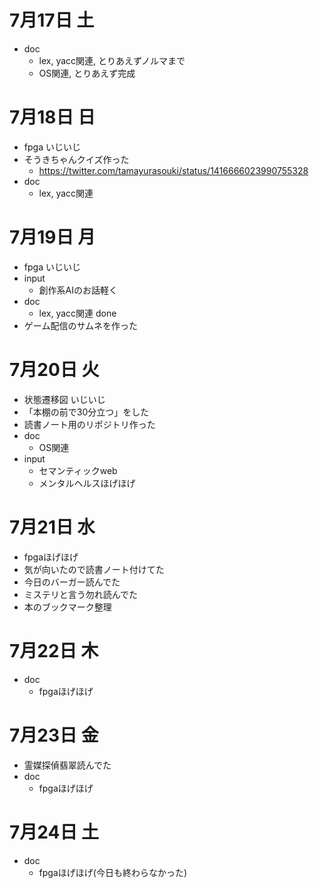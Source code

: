 # 7月17日 土
- doc
  - lex, yacc関連, とりあえずノルマまで
  - OS関連, とりあえず完成

# 7月18日 日
- fpga いじいじ
- そうきちゃんクイズ作った
  - https://twitter.com/tamayurasouki/status/1416666023990755328
- doc
  - lex, yacc関連

# 7月19日 月
- fpga いじいじ
- input
  - 創作系AIのお話軽く
- doc
  - lex, yacc関連 done
- ゲーム配信のサムネを作った

# 7月20日 火
- 状態遷移図 いじいじ
- 「本棚の前で30分立つ」をした
- 読書ノート用のリポジトリ作った
- doc
  - OS関連
- input
  - セマンティックweb
  - メンタルヘルスほげほげ

# 7月21日 水
- fpgaほげほげ
- 気が向いたので読書ノート付けてた
- 今日のバーガー読んでた
- ミステリと言う勿れ読んでた
- 本のブックマーク整理

# 7月22日 木
- doc
  - fpgaほげほげ

# 7月23日 金
- 霊媒探偵翡翠読んでた
- doc
  - fpgaほげほげ

# 7月24日 土
- doc
  - fpgaほげほげ(今日も終わらなかった)
